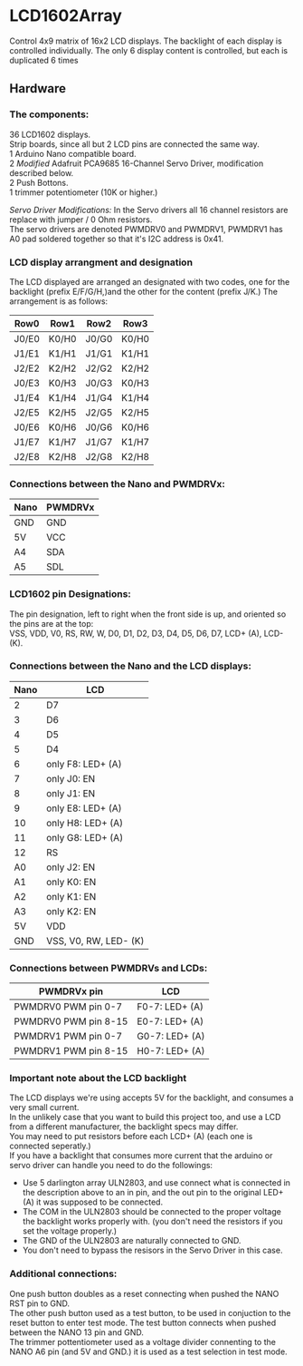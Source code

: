 # LCD1602Array

Control 4x9 matrix of 16x2 LCD displays.
The backlight of each display is controlled individually.
The only 6 display content is controlled, but each is duplicated 6 times

## Hardware

### The components:
36 LCD1602 displays.<br/>
Strip boards, since all but 2 LCD pins are connected the same way.<br/>
1 Arduino Nano compatible board.<br/>
2 *Modified* Adafruit PCA9685 16-Channel Servo Driver, modification described below.<br/>
2 Push Bottons.<br/>
1 trimmer potentiometer (10K or higher.)<br/>

*Servo Driver Modifications:* In the Servo drivers all 16 channel resistors are replace with jumper / 0 Ohm resistors.<br/>
The servo drivers are denoted PWMDRV0 and PWMDRV1, PWMDRV1 has A0 pad soldered together so that it's I2C address is 0x41.<br/>

### LCD display arrangment and designation
The LCD displayed are arranged an designated with two codes, one for the backlight (prefix E/F/G/H,)and the other for the content (prefix J/K.) The arrangement is as follows:

| Row0  | Row1  | Row2  | Row3  |
|-------|-------|-------|-------|
| J0/E0 | K0/H0 | J0/G0 | K0/H0 |
| J1/E1 | K1/H1 | J1/G1 | K1/H1 |
| J2/E2 | K2/H2 | J2/G2 | K2/H2 |
| J0/E3 | K0/H3 | J0/G3 | K0/H3 |
| J1/E4 | K1/H4 | J1/G4 | K1/H4 |
| J2/E5 | K2/H5 | J2/G5 | K2/H5 |
| J0/E6 | K0/H6 | J0/G6 | K0/H6 |
| J1/E7 | K1/H7 | J1/G7 | K1/H7 |
| J2/E8 | K2/H8 | J2/G8 | K2/H8 |

### Connections between the Nano and PWMDRVx:

| Nano | PWMDRVx |
|------|-----|
| GND  | GND |
| 5V   | VCC |
| A4   | SDA |
| A5   | SDL |

### LCD1602 pin Designations:
The pin designation, left to right when the front side is up, and oriented so the pins are at the top:<br/>
VSS, VDD, V0, RS, RW, W, D0, D1, D2, D3, D4, D5, D6, D7, LCD+ (A), LCD- (K).

### Connections between the Nano and the LCD displays:

| Nano | LCD |
|------|-----|
|   2 | D7 |
|   3 | D6 |
|   4 | D5 |
|   5 | D4 |
|   6 | only F8: LED+ (A)|
|   7 | only J0: EN |
|   8 | only J1: EN |
|   9 | only E8: LED+ (A)|
|  10 | only H8: LED+ (A)|
|  11 | only G8: LED+ (A)|
|  12 | RS |
|  A0 | only J2: EN |
|  A1 | only K0: EN |
|  A2 | only K1: EN |
|  A3 | only K2: EN |
|  5V | VDD |
| GND | VSS, V0, RW, LED- (K)

### Connections between PWMDRVs and LCDs:
| PWMDRVx pin | LCD |
|-------------|-----|
| PWMDRV0 PWM pin 0-7  | F0-7: LED+ (A) |
| PWMDRV0 PWM pin 8-15 | E0-7: LED+ (A) |
| PWMDRV1 PWM pin 0-7  | G0-7: LED+ (A) |
| PWMDRV1 PWM pin 8-15 | H0-7: LED+ (A) |

### Important note about the LCD backlight
The LCD displays we're using accepts 5V for the backlight, and consumes a very small current. <br/>
In the unlikely case that you want to build this project too, and use a LCD from a different manufacturer, the backlight specs may differ.<br/>
You may need to put resistors before each LCD+ (A) (each one is connected seperatly.) <br/>
If you have a backlight that consumes more current that the arduino or servo driver can handle you need to do the followings:<br/>
* Use 5 darlington array ULN2803, and use connect what is connected in the description above to an in pin, and the out pin to the original LED+ (A) it was supposed to be connected.  
* The COM in the ULN2803 should be connected to the proper voltage the backlight works properly with. (you don't need the resistors if you set the voltage properly.)
* The GND of the ULN2803 are naturally connected to GND.
* You don't need to bypass the resisors in the Servo Driver in this case.

### Additional connections:
One push button doubles as a reset connecting when pushed the NANO RST pin to GND.<br/>
The other push button used as a test button, to be used in conjuction to the reset button to enter test mode. The test button connects when pushed between the NANO 13 pin and GND.<br/>
The trimmer pottentiometer used as a voltage divider connenting to the NANO A6 pin (and 5V and GND.) it is used as a test selection in test mode.<br/>
